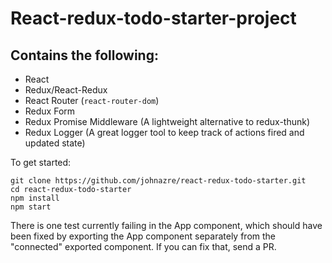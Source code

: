 # React-redux-todo-starter-project
## Contains the following:
* React
* Redux/React-Redux
* React Router (`react-router-dom`)
* Redux Form
* Redux Promise Middleware (A lightweight alternative to redux-thunk)
* Redux Logger (A great logger tool to keep track of actions fired and updated state)


To get started:
```
git clone https://github.com/johnazre/react-redux-todo-starter.git
cd react-redux-todo-starter
npm install
npm start
```

There is one test currently failing in the App component, which should have been fixed by exporting the App component separately from the "connected" exported component. If you can fix that, send a PR.

